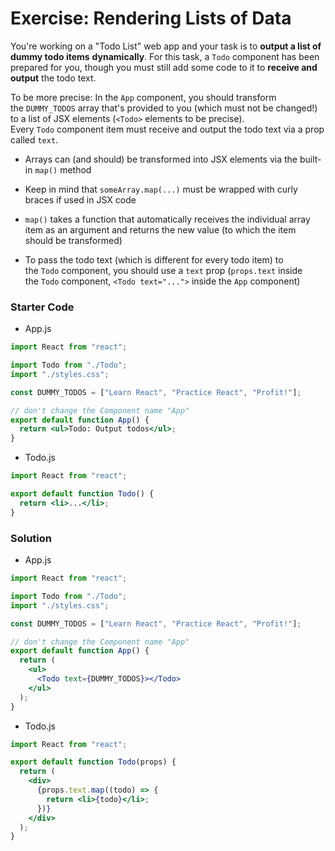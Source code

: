 # Exercise: Rendering Lists of Data

You're working on a "Todo List" web app and your task is to **output a list of dummy todo items** **dynamically**. For this task, a `Todo` component has been prepared for you, though you must still add some code to it to **receive and output** the todo text.

To be more precise: In the `App` component, you should transform the `DUMMY_TODOS` array that's provided to you (which must not be changed!) to a list of JSX elements (`<Todo>` elements to be precise). Every `Todo` component item must receive and output the todo text via a prop called `text`.

- Arrays can (and should) be transformed into JSX elements via the built-in `map()` method

- Keep in mind that `someArray.map(...)` must be wrapped with curly braces if used in JSX code

- `map()` takes a function that automatically receives the individual array item as an argument and returns the new value (to which the item should be transformed)

- To pass the todo text (which is different for every todo item) to the `Todo` component, you should use a `text` prop (`props.text` inside the `Todo` component, `<Todo text="...">` inside the `App` component)

### Starter Code

- App.js

```jsx
import React from "react";

import Todo from "./Todo";
import "./styles.css";

const DUMMY_TODOS = ["Learn React", "Practice React", "Profit!"];

// don't change the Component name "App"
export default function App() {
  return <ul>Todo: Output todos</ul>;
}
```

- Todo.js

```jsx
import React from "react";

export default function Todo() {
  return <li>...</li>;
}
```

### Solution

- App.js

```jsx
import React from "react";

import Todo from "./Todo";
import "./styles.css";

const DUMMY_TODOS = ["Learn React", "Practice React", "Profit!"];

// don't change the Component name "App"
export default function App() {
  return (
    <ul>
      <Todo text={DUMMY_TODOS}></Todo>
    </ul>
  );
}
```

- Todo.js

```jsx
import React from "react";

export default function Todo(props) {
  return (
    <div>
      {props.text.map((todo) => {
        return <li>{todo}</li>;
      })}
    </div>
  );
}
```
